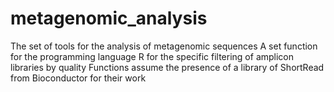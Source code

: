 # metagenomic_analysis
The set of tools for the analysis of metagenomic sequences
A set function for the programming language R for the specific filtering of amplicon libraries by quality
Functions assume the presence of a library of ShortRead from Bioconductor for their work
